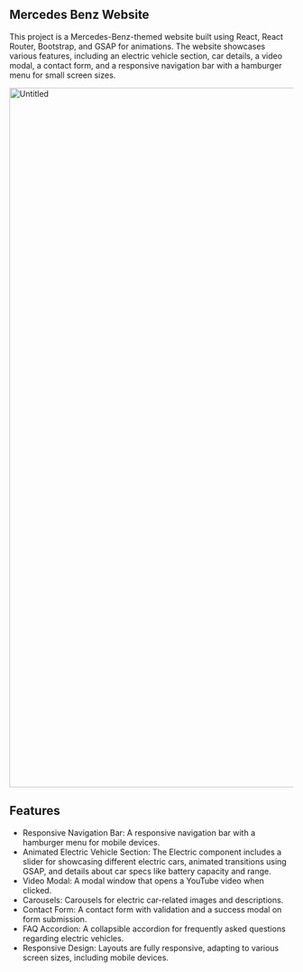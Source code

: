 ## Mercedes Benz Website

This project is a Mercedes-Benz-themed website built using React, React Router, Bootstrap, and GSAP for animations. The website showcases various features, including an electric vehicle section, car details, a video modal, a contact form, and a responsive navigation bar with a hamburger menu for small screen sizes.

<img width="1239" alt="Untitled" src="https://github.com/user-attachments/assets/60548ff7-02e6-46ee-bb63-e42e741d2e6b">


## Features

* Responsive Navigation Bar: A responsive navigation bar with a hamburger menu for mobile devices.
* Animated Electric Vehicle Section: The Electric component includes a slider for showcasing different electric cars, animated transitions using GSAP, and details about car specs like battery capacity and range.
* Video Modal: A modal window that opens a YouTube video when clicked.
* Carousels: Carousels for electric car-related images and descriptions.
* Contact Form: A contact form with validation and a success modal on form submission.
* FAQ Accordion: A collapsible accordion for frequently asked questions regarding electric vehicles.
* Responsive Design: Layouts are fully responsive, adapting to various screen sizes, including mobile devices.
